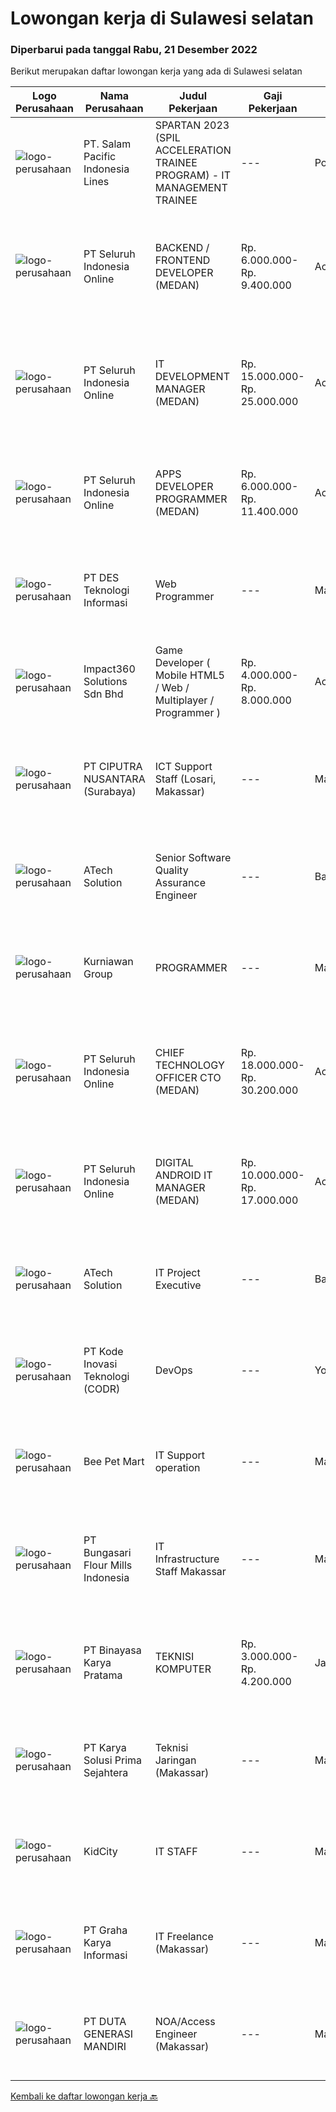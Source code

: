 
  # Lowongan kerja di Sulawesi selatan

  ### Diperbarui pada tanggal Rabu, 21 Desember 2022

  Berikut merupakan daftar lowongan kerja yang ada di Sulawesi selatan

  |Logo Perusahaan | Nama Perusahaan | Judul Pekerjaan | Gaji Pekerjaan | Lokasi | Deskripsi | Tanggal diunggah | Pranala |
  | -------------- | --------------- | --------------- | --------- | --------- | -------------- | ------- | ----------- |
  |![logo-perusahaan](https://image-service-cdn.seek.com.au/5540e9b59290cebacfff7858722d5ede593231d9/ee4dce1061f3f616224767ad58cb2fc751b8d2dc)|PT. Salam Pacific Indonesia Lines|SPARTAN 2023 (SPIL ACCELERATION TRAINEE PROGRAM) - IT MANAGEMENT TRAINEE|---|Pontianak|Calling for high achiever fresh graduates to join our trainee program. Enhance yourself by learning in the real world working environment. In this...|Sabtu, 17 Desember 2022|https://www.jobstreet.co.id/id/job/spartan-2023-spil-acceleration-trainee-program-it-management-trainee-4147984?token=0~b9d866bb-7381-43e8-86cd-c724848fafa9&sectionRank=1&jobId=jobstreet-id-job-4147984|
|![logo-perusahaan](https://image-service-cdn.seek.com.au/c768f0670f8f8212da7de609b6af9d0b2e5134cc/ee4dce1061f3f616224767ad58cb2fc751b8d2dc)|PT Seluruh Indonesia Online|BACKEND / FRONTEND DEVELOPER (MEDAN)|Rp. 6.000.000-Rp. 9.400.000|Aceh|Memiliki pengalaman leadership sebagai Manager sebelumnya.Back End Engineer1. Memiliki pengalaman dalam membangun RESTful APIs2. Menguasai bahasa...|Senin, 19 Desember 2022|https://www.jobstreet.co.id/id/job/backend-frontend-developer-medan-4139192?token=0~b9d866bb-7381-43e8-86cd-c724848fafa9&sectionRank=2&jobId=jobstreet-id-job-4139192|
|![logo-perusahaan](https://image-service-cdn.seek.com.au/c768f0670f8f8212da7de609b6af9d0b2e5134cc/ee4dce1061f3f616224767ad58cb2fc751b8d2dc)|PT Seluruh Indonesia Online|IT DEVELOPMENT MANAGER (MEDAN)|Rp. 15.000.000-Rp. 25.000.000|Aceh|Memiliki pengalaman leadership sebagai Manager sebelumnya.Back End Engineer1. Memiliki pengalaman dalam membangun RESTful APIs2. Menguasai bahasa...|Jumat, 16 Desember 2022|https://www.jobstreet.co.id/id/job/it-development-manager-medan-4146572?token=0~b9d866bb-7381-43e8-86cd-c724848fafa9&sectionRank=3&jobId=jobstreet-id-job-4146572|
|![logo-perusahaan](https://image-service-cdn.seek.com.au/c768f0670f8f8212da7de609b6af9d0b2e5134cc/ee4dce1061f3f616224767ad58cb2fc751b8d2dc)|PT Seluruh Indonesia Online|APPS DEVELOPER PROGRAMMER (MEDAN)|Rp. 6.000.000-Rp. 11.400.000|Aceh|Semua programmer boleh melamar termasuk junior dan seniorBack End Engineer / front end1. Memiliki pengalaman dalam membangun RESTful APIs2. Menguasai...|Jumat, 16 Desember 2022|https://www.jobstreet.co.id/id/job/apps-developer-programmer-medan-4127213?token=0~b9d866bb-7381-43e8-86cd-c724848fafa9&sectionRank=4&jobId=jobstreet-id-job-4127213|
|![logo-perusahaan](https://image-service-cdn.seek.com.au/d0e12f1092a2bfae3a95560a71367848da49afd6/ee4dce1061f3f616224767ad58cb2fc751b8d2dc)|PT DES Teknologi Informasi|Web Programmer|---|Makassar|QUALIFICATION Bachelor’s degree in Computer Science or a related field or equivalent years of professional experience. Maximum 35 years old Strong...|Senin, 19 Desember 2022|https://www.jobstreet.co.id/id/job/web-programmer-4148956?token=0~b9d866bb-7381-43e8-86cd-c724848fafa9&sectionRank=5&jobId=jobstreet-id-job-4148956|
|![logo-perusahaan](https://image-service-cdn.seek.com.au/06b729438205195a03d4bcec08ce1ddd5d9c1576/ee4dce1061f3f616224767ad58cb2fc751b8d2dc)|Impact360 Solutions Sdn Bhd|Game Developer ( Mobile HTML5 / Web / Multiplayer / Programmer )|Rp. 4.000.000-Rp. 8.000.000|Aceh|We are hiring remote HTML5 game developers from all parts of Indonesia. If you have real experience building HTML5 games or applications, you're...|Senin, 19 Desember 2022|https://www.jobstreet.co.id/id/job/game-developer-mobile-html5-web-multiplayer-programmer-5217617/origin/my?token=0~b9d866bb-7381-43e8-86cd-c724848fafa9&sectionRank=6&jobId=jobstreet-my-job-5217617|
|![logo-perusahaan](https://image-service-cdn.seek.com.au/8b575314dc0740730932af86db6368b95a04fc02/ee4dce1061f3f616224767ad58cb2fc751b8d2dc)|PT CIPUTRA NUSANTARA (Surabaya)|ICT Support Staff (Losari, Makassar)|---|Makassar|Uraian Tugas,1.      Melakukan troubelshoot atas seluruh perangkat keras maupun perangkat lunak yang digunakan2.      Memahami dan dapat menyelesaikan...|Senin, 12 Desember 2022|https://www.jobstreet.co.id/id/job/ict-support-staff-losari-makassar-4140732?token=0~b9d866bb-7381-43e8-86cd-c724848fafa9&sectionRank=7&jobId=jobstreet-id-job-4140732|
|![logo-perusahaan](https://image-service-cdn.seek.com.au/01cd86444ba33e86855e0cce80ed2ebf9dcff3e2/ee4dce1061f3f616224767ad58cb2fc751b8d2dc)|ATech Solution|Senior Software Quality Assurance Engineer|---|Bali|Requirements:What you need to have :* Min. 4 years of active software QA experience.* Strong knowledge of software QA methodologies, tools, and...|Rabu, 14 Desember 2022|https://www.jobstreet.co.id/id/job/senior-software-quality-assurance-engineer-4144178?token=0~b9d866bb-7381-43e8-86cd-c724848fafa9&sectionRank=8&jobId=jobstreet-id-job-4144178|
|![logo-perusahaan](https://image-service-cdn.seek.com.au/a1a31fde4bd5654a375321f16119ce66b8da3dc0/ee4dce1061f3f616224767ad58cb2fc751b8d2dc)|Kurniawan Group|PROGRAMMER|---|Makassar|Tugas &amp; Tanggung Jawab Menyesuaikan perancangan sistem sesuai dengan strategi perusahaan dalam mencapai sasaran usaha Melakukan review dan...|Selasa, 13 Desember 2022|https://www.jobstreet.co.id/id/job/programmer-4123609?token=0~b9d866bb-7381-43e8-86cd-c724848fafa9&sectionRank=9&jobId=jobstreet-id-job-4123609|
|![logo-perusahaan](https://image-service-cdn.seek.com.au/c768f0670f8f8212da7de609b6af9d0b2e5134cc/ee4dce1061f3f616224767ad58cb2fc751b8d2dc)|PT Seluruh Indonesia Online|CHIEF TECHNOLOGY OFFICER CTO (MEDAN)|Rp. 18.000.000-Rp. 30.200.000|Aceh|Memiliki pengalaman leadership sebagai Manager sebelumnya.Back End Engineer1. Memiliki pengalaman dalam membangun RESTful APIs2. Menguasai bahasa...|Kamis, 08 Desember 2022|https://www.jobstreet.co.id/id/job/chief-technology-officer-cto-medan-4123979?token=0~b9d866bb-7381-43e8-86cd-c724848fafa9&sectionRank=10&jobId=jobstreet-id-job-4123979|
|![logo-perusahaan](https://image-service-cdn.seek.com.au/c768f0670f8f8212da7de609b6af9d0b2e5134cc/ee4dce1061f3f616224767ad58cb2fc751b8d2dc)|PT Seluruh Indonesia Online|DIGITAL ANDROID IT MANAGER (MEDAN)|Rp. 10.000.000-Rp. 17.000.000|Aceh|Memiliki pengalaman leadership sebagai Manager sebelumnya.Extensive Management ANDROID developer neededBack End Engineer1. Memiliki pengalaman dalam...|Rabu, 07 Desember 2022|https://www.jobstreet.co.id/id/job/digital-android-it-manager-medan-4115396?token=0~b9d866bb-7381-43e8-86cd-c724848fafa9&sectionRank=11&jobId=jobstreet-id-job-4115396|
|![logo-perusahaan](https://image-service-cdn.seek.com.au/01cd86444ba33e86855e0cce80ed2ebf9dcff3e2/ee4dce1061f3f616224767ad58cb2fc751b8d2dc)|ATech Solution|IT Project Executive|---|Bali|The job duties and responsibility of this role: Work independently and take full responsibility of managing projects of various sizes from ideation to...|Selasa, 06 Desember 2022|https://www.jobstreet.co.id/id/job/it-project-executive-4132765?token=0~b9d866bb-7381-43e8-86cd-c724848fafa9&sectionRank=12&jobId=jobstreet-id-job-4132765|
|![logo-perusahaan](https://image-service-cdn.seek.com.au/6d97a4ffe0f325e8e84b260a2064eead4009eff7/ee4dce1061f3f616224767ad58cb2fc751b8d2dc)|PT Kode Inovasi Teknologi (CODR)|DevOps|---|Yogyakarta|Minimum Requirements: Understand the basics of Security Best Practices Solid understanding of DevOps Philosophy, Agile Methods, and Infrastructure as...|Minggu, 04 Desember 2022|https://www.jobstreet.co.id/id/job/devops-4121363?token=0~b9d866bb-7381-43e8-86cd-c724848fafa9&sectionRank=13&jobId=jobstreet-id-job-4121363|
|![logo-perusahaan](https://i.ibb.co/sqvTCh9/112815900-stock-vector-no-image-available-icon-flat-vector.webp)|Bee Pet Mart|IT Support operation|---|Makassar|Kualifikasi Pekerjaan: Minimal pendidikan D3 Teknik informatika atau jurusan relevan lainnya Maksimal usia 30 tahun Memiliki pengalaman di posisi yang...|Senin, 05 Desember 2022|https://www.jobstreet.co.id/id/job/it-support-operation-4131671?token=0~b9d866bb-7381-43e8-86cd-c724848fafa9&sectionRank=14&jobId=jobstreet-id-job-4131671|
|![logo-perusahaan](https://image-service-cdn.seek.com.au/dbcce8b7998d46b855212b5a2028202586f9ec4f/ee4dce1061f3f616224767ad58cb2fc751b8d2dc)|PT Bungasari Flour Mills Indonesia|IT Infrastructure Staff Makassar|---|Makassar|Tanggung Jawab : Bertanggung jawab terhadap rancang bangun server dan VM Bertanggung jawab terhadap rancang bangun network Maintenance Server dan VM...|Rabu, 23 November 2022|https://www.jobstreet.co.id/id/job/it-infrastructure-staff-makassar-4117884?token=0~b9d866bb-7381-43e8-86cd-c724848fafa9&sectionRank=15&jobId=jobstreet-id-job-4117884|
|![logo-perusahaan](https://image-service-cdn.seek.com.au/ffbcd8309fe4010672e6779bce48c2652d16094e/ee4dce1061f3f616224767ad58cb2fc751b8d2dc)|PT Binayasa Karya Pratama|TEKNISI KOMPUTER|Rp. 3.000.000-Rp. 4.200.000|Jayapura|Tanggung Jawab Pekerjaan: Melakukan pemantauan terhadap perangkat serta maintenance yang bersifat preventif seperti update patch Operating System dan...|Rabu, 23 November 2022|https://www.jobstreet.co.id/id/job/teknisi-komputer-4117581?token=0~b9d866bb-7381-43e8-86cd-c724848fafa9&sectionRank=16&jobId=jobstreet-id-job-4117581|
|![logo-perusahaan](https://image-service-cdn.seek.com.au/bb0f2c313297f2db3d497466b95d7da85644edc0/ee4dce1061f3f616224767ad58cb2fc751b8d2dc)|PT Karya Solusi Prima Sejahtera|Teknisi Jaringan (Makassar)|---|Makassar|KUALIFIKASI Pendidikan minimal SMK Teknik Komputer &amp; Jaringan/D3 jurusan Telekomunikasi Memiliki pengalaman sebagai teknisi minimal 1 tahun ...|Rabu, 23 November 2022|https://www.jobstreet.co.id/id/job/teknisi-jaringan-makassar-4118003?token=0~b9d866bb-7381-43e8-86cd-c724848fafa9&sectionRank=17&jobId=jobstreet-id-job-4118003|
|![logo-perusahaan](https://i.ibb.co/sqvTCh9/112815900-stock-vector-no-image-available-icon-flat-vector.webp)|KidCity|IT STAFF|---|Makassar|Kualifikasi Pekerjaan Usia maksimal 25 Tahun Pendidikan D3/S1 (Teknik informatika/komputer) Pengalaman minimal 1 tahun dibidang networking Paham...|Rabu, 30 November 2022|https://www.jobstreet.co.id/id/job/it-staff-4125914?token=0~b9d866bb-7381-43e8-86cd-c724848fafa9&sectionRank=18&jobId=jobstreet-id-job-4125914|
|![logo-perusahaan](https://image-service-cdn.seek.com.au/c318dd0b699c6160d2411e7473745c289633be44/ee4dce1061f3f616224767ad58cb2fc751b8d2dc)|PT Graha Karya Informasi|IT Freelance (Makassar)|---|Makassar|- Pendidikan Min SMK- Pengalaman sebagai IT / Network Engineer- Terbiasa Troubleshooting- Paham Instalasi OS- Memahami perangkat cisco- Terbiasa untuk...|Rabu, 14 Desember 2022|https://www.jobstreet.co.id/id/job/it-freelance-makassar-1033871375?token=0~b9d866bb-7381-43e8-86cd-c724848fafa9&sectionRank=19&jobId=jobstreet-id-job-1033871375|
|![logo-perusahaan](https://image-service-cdn.seek.com.au/f6d4c20e039a9103d16d613786829da485a07a5f/ee4dce1061f3f616224767ad58cb2fc751b8d2dc)|PT DUTA GENERASI MANDIRI|NOA/Access Engineer (Makassar)|---|Makassar|- Pria/Wanita- Usia maksimal 30 tahun- Minimal SMK TKJ/S1 Teknik Informatika atau Teknik Elektro- SMK min. nilai 85 atau S1 IPK min. 3.00- Memiliki...|Rabu, 23 November 2022|https://www.jobstreet.co.id/id/job/noa-access-engineer-makassar-1033884935?token=0~b9d866bb-7381-43e8-86cd-c724848fafa9&sectionRank=20&jobId=jobstreet-id-job-1033884935|


  [Kembali ke daftar lowongan kerja 🔙](../README.md#daftar-lowongan-kerja)
  